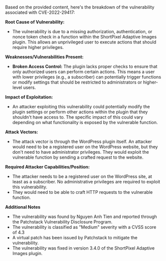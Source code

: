 Based on the provided content, here's the breakdown of the vulnerability associated with CVE-2022-29417:

**Root Cause of Vulnerability:**
- The vulnerability is due to a missing authorization, authentication, or nonce token check in a function within the ShortPixel Adaptive Images plugin. This allows an unprivileged user to execute actions that should require higher privileges.

**Weaknesses/Vulnerabilities Present:**
- **Broken Access Control:** The plugin lacks proper checks to ensure that only authorized users can perform certain actions. This means a user with lower privileges (e.g., a subscriber) can potentially trigger functions or modify settings that should be restricted to administrators or higher-level users.

**Impact of Exploitation:**
- An attacker exploiting this vulnerability could potentially modify the plugin settings or perform other actions within the plugin that they shouldn't have access to. The specific impact of this could vary depending on what functionality is exposed by the vulnerable function.

**Attack Vectors:**
- The attack vector is through the WordPress plugin itself. An attacker would need to be a registered user on the WordPress website, but they don't need to have administrator privileges. They would exploit the vulnerable function by sending a crafted request to the website.

**Required Attacker Capabilities/Position:**
- The attacker needs to be a registered user on the WordPress site, at least as a subscriber. No administrative privileges are required to exploit this vulnerability.
- They would need to be able to craft HTTP requests to the vulnerable function.

**Additional Notes**

- The vulnerability was found by Nguyen Anh Tien and reported through the Patchstack Vulnerability Disclosure Program.
- The vulnerability is classified as "Medium" severity with a CVSS score of 4.3
- A virtual patch has been issued by Patchstack to mitigate the vulnerability.
- The vulnerability was fixed in version 3.4.0 of the ShortPixel Adaptive Images plugin.